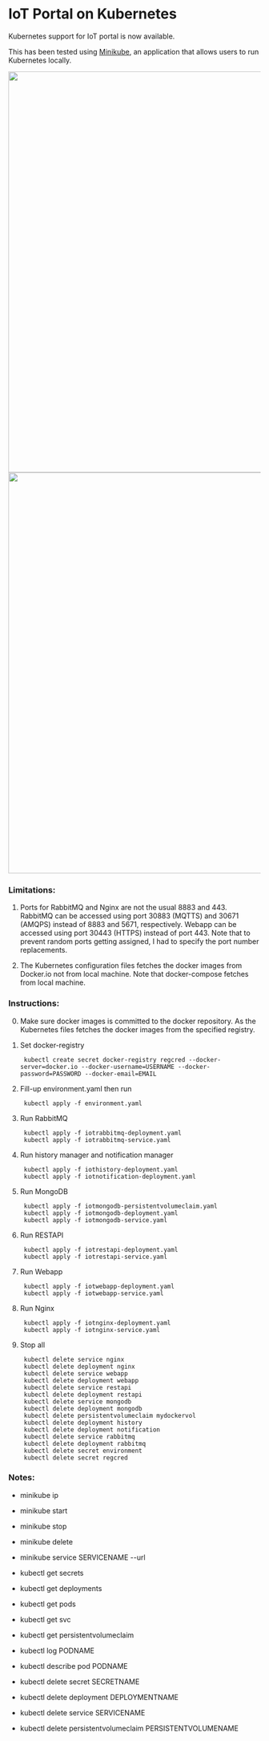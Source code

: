 # IoT Portal on Kubernetes

Kubernetes support for IoT portal is now available. 

This has been tested using [Minikube](https://github.com/kubernetes/minikube), an application that allows users to run Kubernetes locally.  

<img src="https://github.com/richmondu/libpyiotcloud/blob/master/_images/kubernetes_minikube.png" width="800"/>

<img src="https://github.com/richmondu/libpyiotcloud/blob/master/_images/kubernetes_minikube_dashboard.png" width="800"/>


### Limitations:

1. Ports for RabbitMQ and Nginx are not the usual 8883 and 443. 
   RabbitMQ can be accessed using port 30883 (MQTTS) and 30671 (AMQPS) instead of 8883 and 5671, respectively.
   Webapp can be accessed using port 30443 (HTTPS) instead of port 443.
   Note that to prevent random ports getting assigned, I had to specify the port number replacements.

2. The Kubernetes configuration files fetches the docker images from Docker.io not from local machine. 
   Note that docker-compose fetches from local machine.



### Instructions:

0. Make sure docker images is committed to the docker repository. As the Kubernetes files fetches the docker images from the specified registry.

1. Set docker-registry

        kubectl create secret docker-registry regcred --docker-server=docker.io --docker-username=USERNAME --docker-password=PASSWORD --docker-email=EMAIL


2. Fill-up environment.yaml then run 

        kubectl apply -f environment.yaml


3. Run RabbitMQ

        kubectl apply -f iotrabbitmq-deployment.yaml
        kubectl apply -f iotrabbitmq-service.yaml


4. Run history manager and notification manager

        kubectl apply -f iothistory-deployment.yaml
        kubectl apply -f iotnotification-deployment.yaml


5. Run MongoDB

        kubectl apply -f iotmongodb-persistentvolumeclaim.yaml
        kubectl apply -f iotmongodb-deployment.yaml
        kubectl apply -f iotmongodb-service.yaml


6. Run RESTAPI

        kubectl apply -f iotrestapi-deployment.yaml
        kubectl apply -f iotrestapi-service.yaml


7. Run Webapp

        kubectl apply -f iotwebapp-deployment.yaml
        kubectl apply -f iotwebapp-service.yaml


8. Run Nginx

        kubectl apply -f iotnginx-deployment.yaml
        kubectl apply -f iotnginx-service.yaml


9. Stop all

        kubectl delete service nginx
        kubectl delete deployment nginx
        kubectl delete service webapp
        kubectl delete deployment webapp
        kubectl delete service restapi
        kubectl delete deployment restapi
        kubectl delete service mongodb
        kubectl delete deployment mongodb
        kubectl delete persistentvolumeclaim mydockervol
        kubectl delete deployment history
        kubectl delete deployment notification
        kubectl delete service rabbitmq
        kubectl delete deployment rabbitmq
        kubectl delete secret environment
        kubectl delete secret regcred


### Notes:

- minikube ip
- minikube start
- minikube stop
- minikube delete
- minikube service SERVICENAME --url

- kubectl get secrets
- kubectl get deployments
- kubectl get pods
- kubectl get svc
- kubectl get persistentvolumeclaim
- kubectl log PODNAME
- kubectl describe pod PODNAME
- kubectl delete secret SECRETNAME
- kubectl delete deployment DEPLOYMENTNAME
- kubectl delete service SERVICENAME
- kubectl delete persistentvolumeclaim PERSISTENTVOLUMENAME
